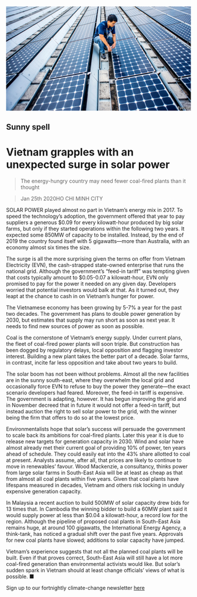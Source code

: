 ![](./images/20200125_ASP002_0.jpg)

## Sunny spell

# Vietnam grapples with an unexpected surge in solar power

> The energy-hungry country may need fewer coal-fired plants than it thought

> Jan 25th 2020HO CHI MINH CITY

SOLAR POWER played almost no part in Vietnam’s energy mix in 2017. To speed the technology’s adoption, the government offered that year to pay suppliers a generous $0.09 for every kilowatt-hour produced by big solar farms, but only if they started operations within the following two years. It expected some 850MW of capacity to be installed. Instead, by the end of 2019 the country found itself with 5 gigawatts—more than Australia, with an economy almost six times the size.

The surge is all the more surprising given the terms on offer from Vietnam Electricity (EVN), the cash-strapped state-owned enterprise that runs the national grid. Although the government’s “feed-in tariff” was tempting given that costs typically amount to $0.05-0.07 a kilowatt-hour, EVN only promised to pay for the power it needed on any given day. Developers worried that potential investors would balk at that. As it turned out, they leapt at the chance to cash in on Vietnam’s hunger for power.

The Vietnamese economy has been growing by 5-7% a year for the past two decades. The government has plans to double power generation by 2030, but estimates that supply may run short as soon as next year. It needs to find new sources of power as soon as possible.

Coal is the cornerstone of Vietnam’s energy supply. Under current plans, the fleet of coal-fired power plants will soon triple. But construction has been dogged by regulatory delays, local opposition and flagging investor interest. Building a new plant takes the better part of a decade. Solar farms, in contrast, incite far less opposition and take about two years to build.

The solar boom has not been without problems. Almost all the new facilities are in the sunny south-east, where they overwhelm the local grid and occasionally force EVN to refuse to buy the power they generate—the exact scenario developers had feared. Moreover, the feed-in tariff is expensive. The government is adapting, however. It has begun improving the grid and in November decreed that in future it would not offer a feed-in tariff, but instead auction the right to sell solar power to the grid, with the winner being the firm that offers to do so at the lowest price.

Environmentalists hope that solar’s success will persuade the government to scale back its ambitions for coal-fired plants. Later this year it is due to release new targets for generation capacity in 2030. Wind and solar have almost already met their current goal of providing 10% of power, ten years ahead of schedule. They could easily eat into the 43% share allotted to coal at present. Analysts assume, after all, that prices are likely to continue to move in renewables’ favour. Wood Mackenzie, a consultancy, thinks power from large solar farms in South-East Asia will be at least as cheap as that from almost all coal plants within five years. Given that coal plants have lifespans measured in decades, Vietnam and others risk locking in unduly expensive generation capacity.

In Malaysia a recent auction to build 500MW of solar capacity drew bids for 13 times that. In Cambodia the winning bidder to build a 60MW plant said it would supply power at less than $0.04 a kilowatt-hour, a record low for the region. Although the pipeline of proposed coal plants in South-East Asia remains huge, at around 100 gigawatts, the International Energy Agency, a think-tank, has noticed a gradual shift over the past five years. Approvals for new coal plants have slowed; additions to solar capacity have jumped.

Vietnam’s experience suggests that not all the planned coal plants will be built. Even if that proves correct, South-East Asia will still have a lot more coal-fired generation than environmental activists would like. But solar’s sudden spark in Vietnam should at least change officials’ views of what is possible. ■

Sign up to our fortnightly climate-change newsletter [here](https://www.economist.com//theclimateissue/)